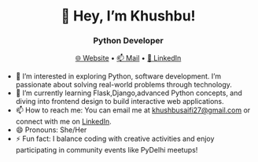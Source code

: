 <!-- Banner section -->
<h1 align="center">👋 Hey, I’m Khushbu!</h1>
<h3 align="center">Python Developer</h3>

<!-- Contact/Links -->
<p align="center">
  <a href="https://khushbusaifi.netlify.app/">🌐 Website</a> •
  <a href="khushbusaifi27@gmail.com">📫 Mail</a> •
  <a href="https://www.linkedin.com/in/khushbu-saifi-2b753b311/">💼 LinkedIn</a>
</p>

- 👀 I’m interested in exploring Python, software development. I’m passionate about solving real-world problems through technology.
- 🌱 I’m currently learning Flask,Django,advanced Python concepts, and diving into frontend design to build interactive web applications.
- 📫 How to reach me: You can email me at khushbusaifi27@gmail.com or connect with me on [LinkedIn](https://www.linkedin.com/).
- 😄 Pronouns: She/Her
- ⚡ Fun fact: I balance coding with creative activities and enjoy participating in community events like PyDelhi meetups!


<!---
Khushbusaifi012/Khushbusaifi012 is a ✨ special ✨ repository because its `README.md` (this file) appears on your GitHub profile.
You can click the Preview link to take a look at your changes.
--->
